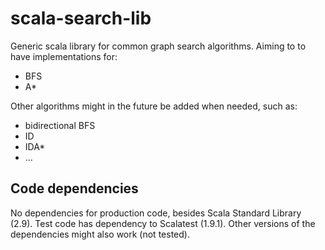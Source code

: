 scala-search-lib
================

Generic scala library for common graph search algorithms. 
Aiming to to have implementations for:
 * BFS
 * A* 

Other algorithms might in the future be added when needed, 
such as:
 * bidirectional BFS
 * ID
 * IDA* 
 * ...
 
Code dependencies
-----------------
No dependencies for production code, besides Scala Standard 
Library (2.9). Test code has dependency to Scalatest (1.9.1). 
Other versions of the dependencies might also work (not tested).
